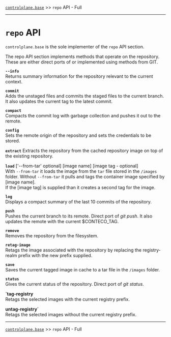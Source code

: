 [`controlplane.base`](../README.md) >> `repo` API - Full

-----

# `repo` API

`controlplane.base` is the sole implementer of the `repo` API section.  

The repo API section implements methods that operate on the repository.  
These are either direct ports of or implemented using methods from GIT.

__`--info`__  
Returns summary information for the repository relevant to the current context.

__`commit`__  
Adds the unstaged files and commits the staged files to the current branch.  
It also updates the current tag to the latest commit.

__`compact`__  
Compacts the commit log with garbage collection and pushes it out to the remote.  

__`config`__  
Sets the remote origin of the repository and sets the credentials to be stored.

__`extract`__
Extracts the repository from the cached repository image on top of the existing repository.

__`load`__ ['--from-tar' optional] [image name] [image tag - optional]  
With `--from-tar` it loads the image from the `tar` file stored in the `/images` folder.
Without `--from-tar` it pulls and tags the container image specified by [image name].  
If the [image tag] is supplied than it creates a second tag for the image.

__`log`__  
Displays a compact summary of the last 10 commits of the repository.

__`push`__   
Pushes the current branch to its remote. Direct port of _git push_.
It also updates the remote with the current $CONTECO_TAG.

__`remove`__  
Removes the repository from the filesystem.

__`retag-image`__  
Retags the image associated with the repository by replacing the registry-realm prefix with the new prefix supplied.

__`save`__  
Saves the current tagged image in cache to a tar file in the `/images` folder.

__`status`__  
Gives the current status of the repository. Direct port of _git status_.

__`tag-registry__   
Retags the selected images with the current registry prefix.  

__untag-registry`__  
Retags the selected images without the current registry prefix.  

-----
[`controlplane.base`](../README.md) >> `repo` API - Full
